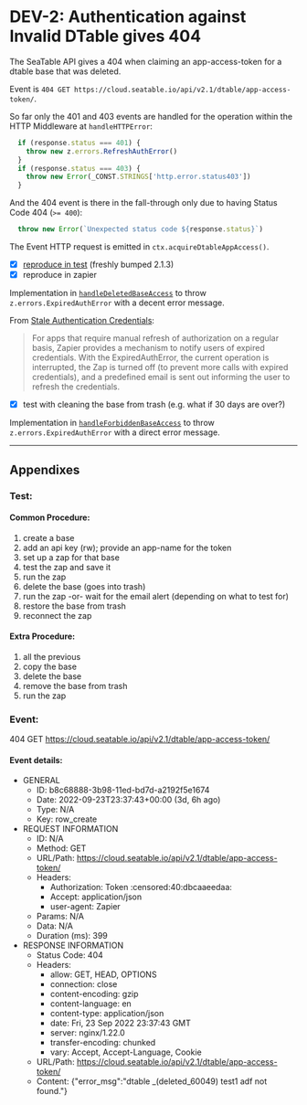 # DEV-2: Authentication against Invalid DTable gives 404

The SeaTable API gives a 404 when claiming an app-access-token for a dtable base that was deleted.

Event is `404 GET https://cloud.seatable.io/api/v2.1/dtable/app-access-token/`.

So far only the 401 and 403 events are handled for the operation within the HTTP Middleware at `handleHTTPError`:

~~~js
  if (response.status === 401) {
    throw new z.errors.RefreshAuthError()
  }
  if (response.status === 403) {
    throw new Error(_CONST.STRINGS['http.error.status403'])
  }
~~~

And the 404 event is there in the fall-through only due to having Status Code 404 (`>= 400`):

~~~js
  throw new Error(`Unexpected status code ${response.status}`)
~~~

The Event HTTP request is emitted in `ctx.acquireDtableAppAccess()`.

- [x] [reproduce in test](../test/ctx-dtableAppAccess.js) (freshly bumped 2.1.3)
- [x] reproduce in zapier

Implementation in [`handleDeletedBaseAccess`](../index.js) to throw `z.errors.ExpiredAuthError` with a decent error message.

From [Stale Authentication Credentials](https://platform.zapier.com/cli_docs/docs#stale-authentication-credentials):

> For apps that require manual refresh of authorization on a regular basis, Zapier provides a mechanism to notify users of expired credentials. With the ExpiredAuthError, the current operation is interrupted, the Zap is turned off (to prevent more calls with expired credentials), and a predefined email is sent out informing the user to refresh the credentials.

- [x] test with cleaning the base from trash (e.g. what if 30 days are over?)

Implementation in [`handleForbiddenBaseAccess`](../index.js) to throw `z.errors.ExpiredAuthError` with a direct error message.

---
## Appendixes

### Test:

#### Common Procedure:

1. create a base
2. add an api key (rw); provide an app-name for the token
3. set up a zap for that base
4. test the zap and save it
5. run the zap
6. delete the base (goes into trash)
7. run the zap -or- wait for the email alert (depending on what to test for)
8. restore the base from trash
9. reconnect the zap

#### Extra Procedure:

1. all the previous
2. copy the base
3. delete the base
4. remove the base from trash
5. run the zap

### Event:

404 GET https://cloud.seatable.io/api/v2.1/dtable/app-access-token/

#### Event details:

- GENERAL
    - ID: b8c68888-3b98-11ed-bd7d-a2192f5e1674
    - Date: 2022-09-23T23:37:43+00:00 (3d, 6h ago)
    - Type: N/A
    - Key: row_create
- REQUEST INFORMATION
    - ID: N/A
    - Method: GET
    - URL/Path: https://cloud.seatable.io/api/v2.1/dtable/app-access-token/
    - Headers:
        - Authorization: Token :censored:40:dbcaaeedaa:
        - Accept: application/json
        - user-agent: Zapier
    - Params: N/A
    - Data: N/A
    - Duration (ms): 399
- RESPONSE INFORMATION
    - Status Code: 404
    - Headers:
        - allow: GET, HEAD, OPTIONS
        - connection: close
        - content-encoding: gzip
        - content-language: en
        - content-type: application/json
        - date: Fri, 23 Sep 2022 23:37:43 GMT
        - server: nginx/1.22.0
        - transfer-encoding: chunked
        - vary: Accept, Accept-Language, Cookie
    - URL/Path: https://cloud.seatable.io/api/v2.1/dtable/app-access-token/
    - Content: {"error_msg":"dtable _(deleted_60049) test1 adf not found."}
